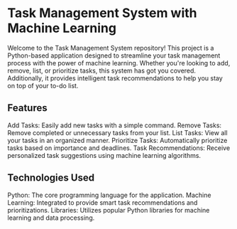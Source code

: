 # Task Management System with Machine Learning

Welcome to the Task Management System repository! This project is a Python-based application designed to streamline your task management process with the power of machine learning. Whether you're looking to add, remove, list, or prioritize tasks, this system has got you covered. Additionally, it provides intelligent task recommendations to help you stay on top of your to-do list.

## Features

Add Tasks: Easily add new tasks with a simple command.
Remove Tasks: Remove completed or unnecessary tasks from your list.
List Tasks: View all your tasks in an organized manner.
Prioritize Tasks: Automatically prioritize tasks based on importance and deadlines.
Task Recommendations: Receive personalized task suggestions using machine learning algorithms.

## Technologies Used

Python: The core programming language for the application.
Machine Learning: Integrated to provide smart task recommendations and prioritizations.
Libraries: Utilizes popular Python libraries for machine learning and data processing.
